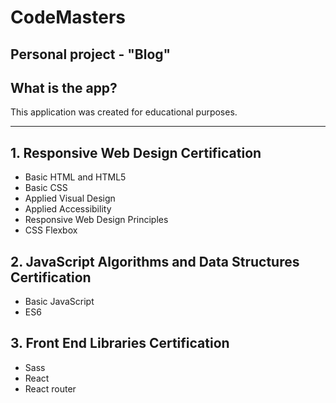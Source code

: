 # CodeMasters

## Personal project - "Blog"

## What is the app?

This application was created for educational purposes.
__________________

## 1. Responsive Web Design Certification

-   Basic HTML and HTML5
-   Basic CSS
-   Applied Visual Design
-   Applied Accessibility
-   Responsive Web Design Principles
-   CSS Flexbox


## 2. JavaScript Algorithms and Data Structures Certification

-   Basic JavaScript
-   ES6

## 3. Front End Libraries Certification

-   Sass
-   React
-   React router

